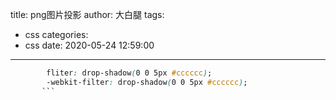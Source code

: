 title: png图片投影
author: 大白腿
tags:
  - css
categories:
  - css
date: 2020-05-24 12:59:00
---
```css
        fliter: drop-shadow(0 0 5px #cccccc);
        -webkit-filter: drop-shadow(0 0 5px #cccccc);
       ```